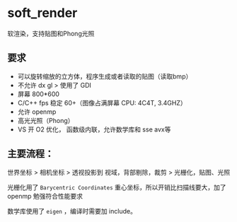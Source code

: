 # soft_render
软渲染，支持贴图和Phong光照

## 要求

* 可以旋转缩放的立方体，程序生成或者读取的贴图（读取bmp）
* 不允许 dx gl > 使用了 GDI
* 屏幕 800*600
* C/C++ fps 稳定 60+（图像占满屏幕 CPU: 4C4T, 3.4GHZ）
* 允许 openmp
* 高光光照（Phong）
* VS 开 O2 优化， 函数级内联，允许数学库和 sse avx等

## 主要流程：

世界坐标 > 相机坐标 > 透视投影到 视域，背部剔除，裁剪 > 光栅化，贴图、光照

光栅化用了 `Barycentric Coordinates` 重心坐标，所以开销比扫描线要大，加了 openmp 勉强符合性能要求

数学库使用了 `eigen` ，编译时需要加 include。
